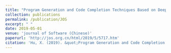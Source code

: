 ```yaml
---
title: "Program Generation and Code Completion Techniques Based on Deep Learning: Literature Review"
collection: publications
permalink: /publication/JOS
excerpt: " "
date: 2019-05-01
venue: 'journal of Software (Chinese)'
paperurl: 'http://jos.org.cn/html/2019/5/5717.htm'
citation: 'Hu, X. (2019). &quot;Program Generation and Code Completion Techniques Based on Deep Learning: Literature Review.&quot; <i>journal of Software (Chinese). 2019</i>.'
---
```

